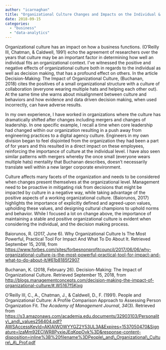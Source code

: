 ```yaml
---
author: "icarnaghan"
title: "Organizational Culture Changes and Impacts on the Individual & Decision Making"
date: 2018-09-15
categories: 
  - "business"
  - "data-analytics"
---
```


Organizational culture has an impact on how a business functions. (O’Reilly III, Chatman, & Caldwell, 1991) echo the agreement of researchers over the years that culture may be an important factor in determining how well an individual fits an organizational context. I've witnessed the positive and negative effects of organizational culture both in regards to the individual as well as decision making, that has a profound effect on others. In the article Decision-Making: The Impact of Organizational Culture, (Buchanan, 2018) cites the positives of a small organizational structure with a culture of collaboration (everyone wearing multiple hats and helping each other out). At the same time she warns about misalignment between culture and behaviors and how evidence and data driven decision making, when used incorrectly, can have adverse results.

In my own experience, I have worked in organizations where the culture has dramatically shifted after changes including mergers and changes of leadership. In one specific example, I recall a time when core leadership had changed within our organization resulting in a push away from engineering practices to a digital agency culture. Engineers in my own division began to feel disjointed from the organization they had been a part of for years and this resulted in a direct impact on these employees, reinforcing the importance of culture at the individual level. I have also seen similar patterns with mergers whereby the once small (everyone wears multiple hats) mentality that Buchanan describes, doesn’t necessarily translate well within a new larger corporate environment.

Culture affects many facets of the organization and needs to be considered when changes present themselves at the organizational level. Management need to be proactive in mitigating risk from decisions that might be impacted by culture in a negative way, while taking advantage of the positive aspects of a working organizational culture. (Baiorunos, 2017) highlights the importance of explicitly defined and agreed-upon values, upholding these values, and designing cultural champions to uphold norms and behavior. While I focused a lot on change above, the importance of maintaining a stable and positive organizational culture is evident when considering the individual, and the decision making process.

Baiorunos, R. (2017, June 6). Why Organizational Culture Is The Most Powerful, Practical Tool For Impact And What To Do About It. Retrieved September 15, 2018, from https://www.forbes.com/sites/forbesnonprofitcouncil/2017/06/06/why-organizational-culture-is-the-most-powerful-practical-tool-for-impact-and-what-to-do-about-it/#61b8185f2907

Buchanan, K. (2018, February 26). Decision-Making: The Impact of Organizational Culture. Retrieved September 15, 2018, from http://blogs.managementconcepts.com/decision-making-the-impact-of-organizational-culture/#.W5167f5Kjxg

O’Reilly III, C., A., Chatman, J., & Caldwell, D., F. (1991). People and Organizational Culture: A Profile Comparison Approach to Assessing Person Organization Fit. _The Academy of Management Journal_, _34_(3). Retrieved from https://s3.amazonaws.com/academia.edu.documents/32903103/Personality\_and\_values256404.pdf?AWSAccessKeyId=AKIAIWOWYYGZ2Y53UL3A&Expires=1537050470&Signature=IzaMm92ECIWR8PyxieJEqKppOvk%3D&response-content-disposition=inline%3B%20filename%3DPeople\_and\_Organizational\_Culture\_A\_Prof.pdf

